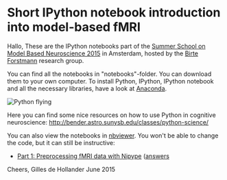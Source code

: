 # Short IPython notebook introduction into model-based fMRI

Hallo, These are the IPython notebooks part of the [Summer School on Model
Based Neuroscience 2015](http://modelbasedneuroscience.com/index.html) in
Amsterdam, hosted by the [Birte Forstmann](http://www.birteforstmann.com/)
research group.

You can find all the notebooks in "notebooks"-folder. You can download them to
your own computer. To install Python, IPython, IPython notebook and all the
necessary libraries, have a look at [Anaconda](http://continuum.io/downloads).

![Python flying](http://bender.astro.sunysb.edu/classes/python-science/python.png)

Here you can find some nice resources on how to use Python in cognitive neuroscience:
http://bender.astro.sunysb.edu/classes/python-science/


You can also view the notebooks in [nbviewer](http://nbviewer.ipython.org/).
You won't be able to change the code, but it can still be instructive:

* [Part 1: Preprocessing fMRI data with Nipype](http://nbviewer.ipython.org/github/Gilles86/summerschool_fmri2015/blob/master/notebooks/part1_preprocessing_pipeline.ipynb) ([answers](http://nbviewer.ipython.org/github/Gilles86/summerschool_fmri2015/blob/master/notebooks/part1_preprocessing_pipeline_answer.ipynb)

Cheers,
Gilles de Hollander
June 2015
